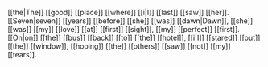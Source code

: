 [[the|The]] [[good]] [[place]] [[where]] [[i|I]] [[last]] [[saw]] [[her]]. [[Seven|seven]] [[years]] [[before]] [[she]] [[was]] [[dawn|Dawn]], [[she]] [[was]] [[my]] [[love]] [[at]] [[first]] [[sight]], [[my]] [[perfect]] [[first]]. [[On|on]] [[the]] [[bus]] [[back]] [[to]] [[the]] [[hotel]], [[i|I]] [[stared]] [[out]] [[the]] [[window]], [[hoping]] [[the]] [[others]] [[saw]] [[not]] [[my]] [[tears]].